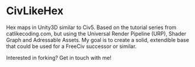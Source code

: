 # CivLikeHex
Hex maps in Unity3D similar to Civ5. Based on the tutorial series from catlikecoding.com, but using the Universal Render Pipeline (URP), Shader Graph and Adressable Assets. My goal is to create a solid, extendible base that could be used for a FreeCiv successor or similar.

Interested in forking? Get in touch with me!
